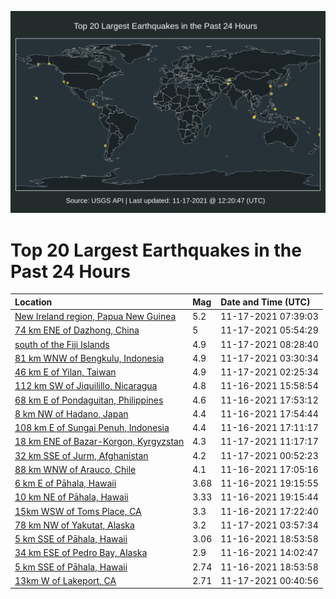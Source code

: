 ![Map](./map.png)

# Top 20 Largest Earthquakes in the Past 24 Hours

| Location | Mag | Date and Time (UTC) |
|:---|:---|:---|
| [New Ireland region, Papua New Guinea](https://earthquake.usgs.gov/earthquakes/eventpage/us7000fusj) | 5.2 | 11-17-2021 07:39:03 |
| [74 km ENE of Dazhong, China](https://earthquake.usgs.gov/earthquakes/eventpage/us7000furn) | 5 | 11-17-2021 05:54:29 |
| [south of the Fiji Islands](https://earthquake.usgs.gov/earthquakes/eventpage/us7000fust) | 4.9 | 11-17-2021 08:28:40 |
| [81 km WNW of Bengkulu, Indonesia](https://earthquake.usgs.gov/earthquakes/eventpage/us7000fuqy) | 4.9 | 11-17-2021 03:30:34 |
| [46 km E of Yilan, Taiwan](https://earthquake.usgs.gov/earthquakes/eventpage/us7000fuqh) | 4.9 | 11-17-2021 02:25:34 |
| [112 km SW of Jiquilillo, Nicaragua](https://earthquake.usgs.gov/earthquakes/eventpage/us7000fuke) | 4.8 | 11-16-2021 15:58:54 |
| [68 km E of Pondaguitan, Philippines](https://earthquake.usgs.gov/earthquakes/eventpage/us7000fum4) | 4.6 | 11-16-2021 17:53:12 |
| [8 km NW of Hadano, Japan](https://earthquake.usgs.gov/earthquakes/eventpage/us7000funw) | 4.4 | 11-16-2021 17:54:44 |
| [108 km E of Sungai Penuh, Indonesia](https://earthquake.usgs.gov/earthquakes/eventpage/us7000fukw) | 4.4 | 11-16-2021 17:11:17 |
| [18 km ENE of Bazar-Korgon, Kyrgyzstan](https://earthquake.usgs.gov/earthquakes/eventpage/us7000futk) | 4.3 | 11-17-2021 11:17:17 |
| [32 km SSE of Jurm, Afghanistan](https://earthquake.usgs.gov/earthquakes/eventpage/us7000fups) | 4.2 | 11-17-2021 00:52:23 |
| [88 km WNW of Arauco, Chile](https://earthquake.usgs.gov/earthquakes/eventpage/us7000fuku) | 4.1 | 11-16-2021 17:05:16 |
| [6 km E of Pāhala, Hawaii](https://earthquake.usgs.gov/earthquakes/eventpage/hv72798362) | 3.68 | 11-16-2021 19:15:55 |
| [10 km NE of Pāhala, Hawaii](https://earthquake.usgs.gov/earthquakes/eventpage/hv72798357) | 3.33 | 11-16-2021 19:15:44 |
| [15km WSW of Toms Place, CA](https://earthquake.usgs.gov/earthquakes/eventpage/nc73653615) | 3.3 | 11-16-2021 17:22:40 |
| [78 km NW of Yakutat, Alaska](https://earthquake.usgs.gov/earthquakes/eventpage/ak021eqxmzwc) | 3.2 | 11-17-2021 03:57:34 |
| [5 km SSE of Pāhala, Hawaii](https://earthquake.usgs.gov/earthquakes/eventpage/hv72798347) | 3.06 | 11-16-2021 18:53:58 |
| [34 km ESE of Pedro Bay, Alaska](https://earthquake.usgs.gov/earthquakes/eventpage/ak021epgbnj1) | 2.9 | 11-16-2021 14:02:47 |
| [5 km SSE of Pāhala, Hawaii](https://earthquake.usgs.gov/earthquakes/eventpage/hv72798342) | 2.74 | 11-16-2021 18:53:58 |
| [13km W of Lakeport, CA](https://earthquake.usgs.gov/earthquakes/eventpage/nc73653790) | 2.71 | 11-17-2021 00:40:56 |
